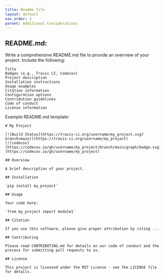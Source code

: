 ```yaml
---
title: Readme file
layout: default
nav_order: 2
parent: Additional Considerations
---
```


## README.md:

Write a comprehensive README.md file to provide an overview of your project. Include the following:

    Title
    Badges (e.g., Travis CI, Codecov)
    Project description
    Installation instructions
    Usage examples
    Citation information
    Configuration options
    Contribution guidelines
    Code of conduct
    License information

Example README.md template:

```
# My Project

[![Build Status](https://travis-ci.org/username/my_project.svg?branch=main)](https://travis-ci.org/username/my_project)
[![codecov](https://codecov.io/gh/username/my_project/branch/main/graph/badge.svg)](https://codecov.io/gh/username/my_project)

## Overview

A brief description of your project.

## Installation

`pip install my_project`

## Usage

Your code here:

`from my_project import module1`

## Citation

If you use this software, please give proper attribution by citing ...

## Contributing

Please read CONTRIBUTING.md for details on our code of conduct and the process for submitting pull requests to us.

## License

This project is licensed under the MIT License - see the LICENSE file for details.
```
